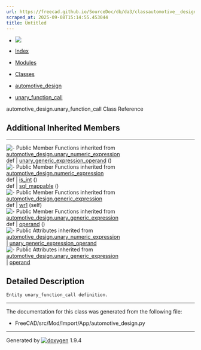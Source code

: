 ```yaml
---
url: https://freecad.github.io/SourceDoc/db/da3/classautomotive__design_1_1unary__function__call.html
scraped_at: 2025-09-08T15:14:55.453044
title: Untitled
---
```


  * [ ![](https://www.freecad.org/svg/logo-freecad.svg) ](https://freecadweb.org "FreeCAD")
  * [Index](../../index.html "Index")
  * [Modules](../../modules.html "Modules list")
  * [Classes](../../annotated.html "Annotated list")

  * [automotive_design](../../d4/ddf/namespaceautomotive__design.html)
  * [unary_function_call](../../db/da3/classautomotive__design_1_1unary__function__call.html)

automotive_design.unary_function_call Class Reference

##  Additional Inherited Members  
  
---  
![-](../../closed.png) Public Member Functions inherited from
[automotive_design.unary_numeric_expression](../../d7/d75/classautomotive__design_1_1unary__numeric__expression.html)  
def | [unary_generic_expression_operand](../../d7/d75/classautomotive__design_1_1unary__numeric__expression.html#a39799de90c36f4d2591862b19619c405) ()  
![-](../../closed.png) Public Member Functions inherited from
[automotive_design.numeric_expression](../../d9/da1/classautomotive__design_1_1numeric__expression.html)  
def | [is_int](../../d9/da1/classautomotive__design_1_1numeric__expression.html#a5062b264880cac65ac02a94eeabaeb90) ()  
def | [sql_mappable](../../d9/da1/classautomotive__design_1_1numeric__expression.html#add40993334c334d5a009ab0800a78d6e) ()  
![-](../../closed.png) Public Member Functions inherited from
[automotive_design.generic_expression](../../d3/d52/classautomotive__design_1_1generic__expression.html)  
def | [wr1](../../d3/d52/classautomotive__design_1_1generic__expression.html#aea35213a5e29cdc6cc6a201099976f3e) (self)  
![-](../../closed.png) Public Member Functions inherited from
[automotive_design.unary_generic_expression](../../d0/d3e/classautomotive__design_1_1unary__generic__expression.html)  
def | [operand](../../d0/d3e/classautomotive__design_1_1unary__generic__expression.html#ae5ff3841b82bf8111d346c947e5b2986) ()  
![-](../../closed.png) Public Attributes inherited from
[automotive_design.unary_numeric_expression](../../d7/d75/classautomotive__design_1_1unary__numeric__expression.html)  
|
[unary_generic_expression_operand](../../d7/d75/classautomotive__design_1_1unary__numeric__expression.html#a341e0d7261a69518895d7e6077897fdb)  
![-](../../closed.png) Public Attributes inherited from
[automotive_design.unary_generic_expression](../../d0/d3e/classautomotive__design_1_1unary__generic__expression.html)  
|
[operand](../../d0/d3e/classautomotive__design_1_1unary__generic__expression.html#a7c62536d30a150a503d090d2a0dfed36)  
  
## Detailed Description

    
    
    Entity unary_function_call definition.

* * *

The documentation for this class was generated from the following file:

  * FreeCAD/src/Mod/Import/App/automotive_design.py

* * *

Generated by
[![doxygen](../../doxygen.svg)](https://www.doxygen.org/index.html) 1.9.4

